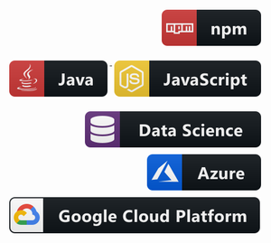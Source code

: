 
<p align="right">
  
  <a href="https://www.npmjs.com">
    <img src="svg/dev/npm.svg" alt="npm" style="vertical-align:top; margin:6px 4px">
  </a>   

</p>

<p align="right">


  <a href="https://www.oracle.com/java/">
    <img src="svg/dev/java.svg" alt="java" style="vertical-align:top; margin:6px 4px">
  </a>  

  <a href="https://nodejs.org/docs/latest/api/">
    <img src="svg/dev/js.svg" alt="js" style="vertical-align:top; margin:6px 4px">
  </a>  

</p>

<p align="right">

   <a href="https://www.tensorflow.org">
    <img src="svg/dev/datascience.svg" alt="datascience" style="vertical-align:top; margin:6px 4px">
  </a>

  <a href="https://azure.microsoft.com/en-us/products/machine-learning/">
    <img src="svg/dev/azure.svg" alt="azure" style="vertical-align:top; margin:6px 4px">
  </a> 


<a href="https://cloud.google.com/?hl=en">
    <img src="svg/dev/google_cloud_platform.svg" alt="google_cloud_platform" style="vertical-align:top; margin:6px 4px">
  </a> 

</p>